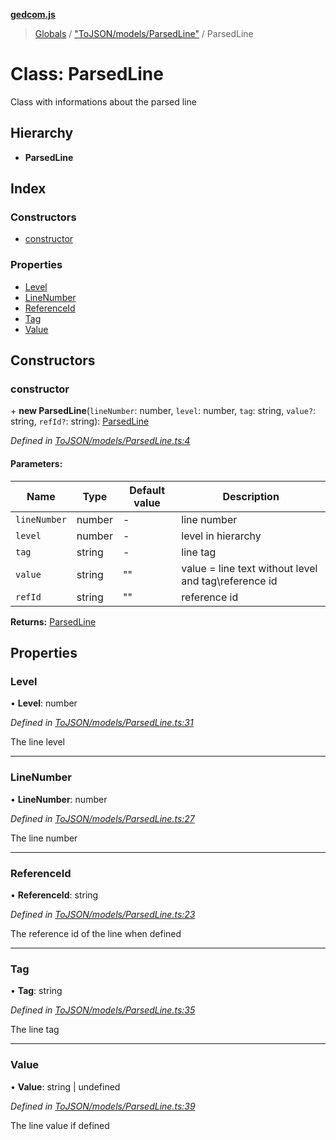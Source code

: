 **[gedcom.js](../README.md)**

> [Globals](../globals.md) / ["ToJSON/models/ParsedLine"](../modules/_tojson_models_parsedline_.md) / ParsedLine

# Class: ParsedLine

Class with informations about the parsed line

## Hierarchy

* **ParsedLine**

## Index

### Constructors

* [constructor](_tojson_models_parsedline_.parsedline.md#constructor)

### Properties

* [Level](_tojson_models_parsedline_.parsedline.md#level)
* [LineNumber](_tojson_models_parsedline_.parsedline.md#linenumber)
* [ReferenceId](_tojson_models_parsedline_.parsedline.md#referenceid)
* [Tag](_tojson_models_parsedline_.parsedline.md#tag)
* [Value](_tojson_models_parsedline_.parsedline.md#value)

## Constructors

### constructor

\+ **new ParsedLine**(`lineNumber`: number, `level`: number, `tag`: string, `value?`: string, `refId?`: string): [ParsedLine](_tojson_models_parsedline_.parsedline.md)

*Defined in [ToJSON/models/ParsedLine.ts:4](https://github.com/Jisco/gedcom.js/blob/af9d585/src/ToJSON/models/ParsedLine.ts#L4)*

#### Parameters:

Name | Type | Default value | Description |
------ | ------ | ------ | ------ |
`lineNumber` | number | - | line number |
`level` | number | - | level in hierarchy |
`tag` | string | - | line tag |
`value` | string | "" | value = line text without level and tag\reference id |
`refId` | string | "" | reference id  |

**Returns:** [ParsedLine](_tojson_models_parsedline_.parsedline.md)

## Properties

### Level

•  **Level**: number

*Defined in [ToJSON/models/ParsedLine.ts:31](https://github.com/Jisco/gedcom.js/blob/af9d585/src/ToJSON/models/ParsedLine.ts#L31)*

The line level

___

### LineNumber

•  **LineNumber**: number

*Defined in [ToJSON/models/ParsedLine.ts:27](https://github.com/Jisco/gedcom.js/blob/af9d585/src/ToJSON/models/ParsedLine.ts#L27)*

The line number

___

### ReferenceId

•  **ReferenceId**: string

*Defined in [ToJSON/models/ParsedLine.ts:23](https://github.com/Jisco/gedcom.js/blob/af9d585/src/ToJSON/models/ParsedLine.ts#L23)*

The reference id of the line when defined

___

### Tag

•  **Tag**: string

*Defined in [ToJSON/models/ParsedLine.ts:35](https://github.com/Jisco/gedcom.js/blob/af9d585/src/ToJSON/models/ParsedLine.ts#L35)*

The line tag

___

### Value

•  **Value**: string \| undefined

*Defined in [ToJSON/models/ParsedLine.ts:39](https://github.com/Jisco/gedcom.js/blob/af9d585/src/ToJSON/models/ParsedLine.ts#L39)*

The line value if defined
